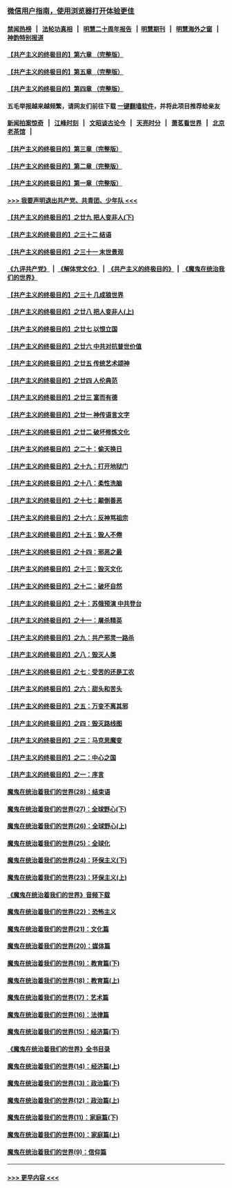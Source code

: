 ### [微信用户指南，使用浏览器打开体验更佳](https://github.com/gfw-breaker/banned-news1/blob/master/indexes/wechat-guide.md?t=0)
#### [禁闻热榜](热点新闻.md?t=0)  &nbsp;&nbsp;|&nbsp;&nbsp; [法轮功真相](https://github.com/gfw-breaker/truth/blob/master/README.md?t=0) &nbsp;&nbsp;|&nbsp;&nbsp; [明慧二十周年报告](https://github.com/gfw-breaker/mh-reports/blob/master/README.md?t=0) &nbsp;&nbsp;|&nbsp;&nbsp;[明慧期刊](https://github.com/gfw-breaker/mh-qikan) &nbsp;&nbsp;|&nbsp;&nbsp; [明慧海外之窗](https://github.com/gfw-breaker/mh-news/blob/master/README.md?t=0) &nbsp;&nbsp;|&nbsp;&nbsp; [神韵特别报道](https://github.com/gfw-breaker/mh-news/blob/master/shenyun.md?t=0)
#### [【共产主义的终极目的】第六章 （完整版）](../pages/nsc422/n11428913.md?t=02171556) 
#### [【共产主义的终极目的】第五章 （完整版）](../pages/nsc422/n11428912.md?t=02171556) 
#### [【共产主义的终极目的】第四章 （完整版）](../pages/nsc422/n11428907.md?t=02171556) 
#### 五毛举报越来越频繁，请网友们前往下载 [一键翻墙软件](https://github.com/gfw-breaker/ssr-accounts)，并将此项目推荐给亲友
#### [新闻拍案惊奇](https://github.com/gfw-breaker/banned-news1/blob/master/pages/link4.md) &nbsp;&nbsp;|&nbsp;&nbsp; [江峰时刻](https://github.com/gfw-breaker/banned-news1/blob/master/pages/link4.md) &nbsp;&nbsp;|&nbsp;&nbsp; [文昭谈古论今](https://github.com/gfw-breaker/banned-news1/blob/master/pages/link4.md) &nbsp;&nbsp;|&nbsp;&nbsp; [天亮时分](https://github.com/gfw-breaker/banned-news1/blob/master/pages/link4.md) &nbsp;&nbsp;|&nbsp;&nbsp; [萧茗看世界](https://github.com/gfw-breaker/banned-news1/blob/master/pages/link4.md) &nbsp;&nbsp;|&nbsp;&nbsp; [北京老茶馆](https://github.com/gfw-breaker/banned-news1/blob/master/pages/link4.md) &nbsp;&nbsp;|&nbsp;&nbsp; 
#### [【共产主义的终极目的】第三章（完整版）](../pages/nsc422/n11428848.md?t=02171556) 
#### [【共产主义的终极目的】第二章（完整版）](../pages/nsc422/n11428831.md?t=02171556) 
#### [【共产主义的终极目的】第一章（完整版）](../pages/nsc422/n11417651.md?t=02171556) 
#### [>>> 我要声明退出共产党、共青团、少年队 <<<](https://github.com/begood0513/goodnews/blob/master/quit/letter.md) 
#### [【共产主义的终极目的】之廿九 把人变非人(下)](../pages/nsc422/n11344140.md?t=02171556) 
#### [【共产主义的终极目的】之三十二 结语](../pages/nsc422/n11360535.md?t=02171556) 
#### [【共产主义的终极目的】之三十一 末世景观](../pages/nsc422/n11351129.md?t=02171556) 
#### [《九评共产党》](https://github.com/begood0513/9ping.md/blob/master/README.md) &nbsp;|&nbsp; [《解体党文化》](../../../../jtdwh.md/blob/master/README.md)  &nbsp;|&nbsp; [《共产主义的终极目的》](../../../../gczydzjmd.md/blob/master/README.md) &nbsp;|&nbsp; [《魔鬼在统治我们的世界》](../../../../mgztzwmdsj.md/blob/master/README.md) 
#### [【共产主义的终极目的】之三十 几成狼世界](../pages/nsc422/n11348280.md?t=02171556) 
#### [【共产主义的终极目的】之廿八 把人变非人(上)](../pages/nsc422/n11340492.md?t=02171556) 
#### [【共产主义的终极目的】之廿七 以恨立国](../pages/nsc422/n11336944.md?t=02171556) 
#### [【共产主义的终极目的】之廿六 中共对抗普世价值](../pages/nsc422/n11324785.md?t=02171556) 
#### [【共产主义的终极目的】之廿五 传统艺术颂神](../pages/nsc422/n11296396.md?t=02171556) 
#### [【共产主义的终极目的】之廿四 人伦典范](../pages/nsc422/n11296397.md?t=02171556) 
#### [【共产主义的终极目的】之廿三 富而有德](../pages/nsc422/n11283598.md?t=02171556) 
#### [【共产主义的终极目的】之廿一 神传语言文字](../pages/nsc422/n11263265.md?t=02171556) 
#### [【共产主义的终极目的】之廿二 破坏修炼文化](../pages/nsc422/n11245728.md?t=02171556) 
#### [【共产主义的终极目的】之二十：偷天换日](../pages/nsc422/n11238846.md?t=02171556) 
#### [【共产主义的终极目的】之十九：打开地狱门](../pages/nsc422/n11206376.md?t=02171556) 
#### [【共产主义的终极目的】之十八：柔性洗脑](../pages/nsc422/n11199994.md?t=02171556) 
#### [【共产主义的终极目的】之十七：颠倒善恶](../pages/nsc422/n11179782.md?t=02171556) 
#### [【共产主义的终极目的】之十六：反神骂祖宗](../pages/nsc422/n11166798.md?t=02171556) 
#### [【共产主义的终极目的】之十五：毁人不倦](../pages/nsc422/n11166792.md?t=02171556) 
#### [【共产主义的终极目的】之十四：邪恶之最](../pages/nsc422/n11150249.md?t=02171556) 
#### [【共产主义的终极目的】之十三：毁灭文化](../pages/nsc422/n11135227.md?t=02171556) 
#### [【共产主义的终极目的】之十二：破坏自然](../pages/nsc422/n11135214.md?t=02171556) 
#### [【共产主义的终极目的】之十：苏俄预演 中共登台](../pages/nsc422/n11118424.md?t=02171556) 
#### [【共产主义的终极目的】之十一：屠杀精英](../pages/nsc422/n11118442.md?t=02171556) 
#### [【共产主义的终极目的】之九：共产邪灵一路杀](../pages/nsc422/n11114139.md?t=02171556) 
#### [【共产主义的终极目的】之八：毁灭人类](../pages/nsc422/n11108503.md?t=02171556) 
#### [【共产主义的终极目的】之七：受苦的还是工农](../pages/nsc422/n11101809.md?t=02171556) 
#### [【共产主义的终极目的】之六：甜头和苦头](../pages/nsc422/n11096971.md?t=02171556) 
#### [【共产主义的终极目的】之五：万变不离其邪](../pages/nsc422/n11091285.md?t=02171556) 
#### [【共产主义的终极目的】之四：毁灭路线图](../pages/nsc422/n11086284.md?t=02171556) 
#### [【共产主义的终极目的】之三：马克思魔变](../pages/nsc422/n11061941.md?t=02171556) 
#### [【共产主义的终极目的】之二：中心之国](../pages/nsc422/n11047728.md?t=02171556) 
#### [【共产主义的终极目的】之一：序言](../pages/nsc422/n11086077.md?t=02171556) 
#### [魔鬼在统治着我们的世界(28)：结束语](../pages/nsc422/n10936246.md?t=02171556) 
#### [魔鬼在统治着我们的世界(27)：全球野心(下)](../pages/nsc422/n10928319.md?t=02171556) 
#### [魔鬼在统治着我们的世界(26)：全球野心(上)](../pages/nsc422/n10900318.md?t=02171556) 
#### [魔鬼在统治着我们的世界(25)：全球化](../pages/nsc422/n10788205.md?t=02171556) 
#### [魔鬼在统治着我们的世界(24)：环保主义(下)](../pages/nsc422/n10695307.md?t=02171556) 
#### [魔鬼在统治着我们的世界(23)：环保主义(上)](../pages/nsc422/n10688613.md?t=02171556) 
#### [《魔鬼在统治着我们的世界》音频下载](../pages/nsc422/n10635553.md?t=02171556) 
#### [魔鬼在统治着我们的世界(22)：恐怖主义](../pages/nsc422/n10614727.md?t=02171556) 
#### [魔鬼在统治着我们的世界(21)：文化篇](../pages/nsc422/n10597706.md?t=02171556) 
#### [魔鬼在统治着我们的世界(20)：媒体篇](../pages/nsc422/n10586579.md?t=02171556) 
#### [魔鬼在统治着我们的世界(19)：教育篇(下)](../pages/nsc422/n10564808.md?t=02171556) 
#### [魔鬼在统治着我们的世界(18)：教育篇(上)](../pages/nsc422/n10526970.md?t=02171556) 
#### [魔鬼在统治着我们的世界(17)：艺术篇](../pages/nsc422/n10499093.md?t=02171556) 
#### [魔鬼在统治着我们的世界(16)：法律篇](../pages/nsc422/n10485969.md?t=02171556) 
#### [魔鬼在统治着我们的世界(15)：经济篇(下)](../pages/nsc422/n10469975.md?t=02171556) 
#### [《魔鬼在统治着我们的世界》全书目录](../pages/nsc422/n10464261.md?t=02171556) 
#### [魔鬼在统治着我们的世界(14)：经济篇(上)](../pages/nsc422/n10457370.md?t=02171556) 
#### [魔鬼在统治着我们的世界(13)：政治篇(下)](../pages/nsc422/n10448270.md?t=02171556) 
#### [魔鬼在统治着我们的世界(12)：政治篇(上)](../pages/nsc422/n10444576.md?t=02171556) 
#### [魔鬼在统治着我们的世界(11)：家庭篇(下)](../pages/nsc422/n10440961.md?t=02171556) 
#### [魔鬼在统治着我们的世界(10)：家庭篇(上)](../pages/nsc422/n10435448.md?t=02171556) 
#### [魔鬼在统治着我们的世界(9)：信仰篇](../pages/nsc422/n10432159.md?t=02171556) 

----
#### [ >>> 更早内容 <<< ](../indexes/nsc422-earlier.md)
